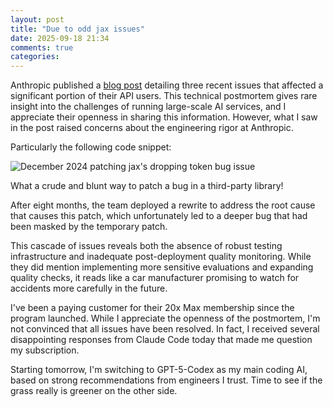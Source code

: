 ```yaml
---
layout: post
title: "Due to odd jax issues"
date: 2025-09-18 21:34
comments: true
categories: 
---
```


Anthropic published a [blog
post](https://www.anthropic.com/engineering/a-postmortem-of-three-recent-issues)
detailing three recent issues that affected a significant portion of their API users.
This technical postmortem gives rare insight into the challenges of running
large-scale AI services, and I appreciate their openness in sharing
this information. However, what I saw in the post raised concerns about the engineering
rigor at Anthropic.

Particularly the following code snippet:

![December 2024 patching jax's dropping token bug issue](https://www.anthropic.com/_next/image?url=https%3A%2F%2Fwww-cdn.anthropic.com%2Fimages%2F4zrzovbb%2Fwebsite%2Fefee0d3d25f6b03cbfc57e70e0e364dcd8b82fe0-2000x500.png&w=2048&q=75)

What a crude and blunt way to patch a bug in a third-party library!

After eight months, the team deployed a rewrite to address the root cause that
causes this patch,  which unfortunately led to a deeper bug that had been
masked by the temporary patch. 

This cascade of issues reveals both the absence of robust testing
infrastructure and inadequate post-deployment quality monitoring. While they
did mention implementing more sensitive evaluations and expanding quality
checks, it reads like a car manufacturer promising to watch for accidents
more carefully in the future.

I've been a paying customer for their 20x Max membership since the program
launched. While I appreciate the openness of the postmortem, I'm not convinced
that all issues have been resolved. In fact, I received several disappointing
responses from Claude Code today that made me question my subscription.

Starting tomorrow, I'm switching to GPT-5-Codex as my main coding AI, based on
strong recommendations from engineers I trust. Time to see if the grass really is
greener on the other side. 
